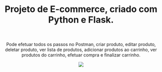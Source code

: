 <div align="center">

<strong><h1>Projeto de E-commerce, criado com Python e Flask.</strong><br><br></h1>
  <p>Pode efetuar todos os passos no Postman, criar produto, editar produto, deletar produto, ver lista de produtos, adicionar produtos ao carrinho, ver produtos do carrinho, efetuar compra e finalizar carrinho.
</p>

<img src="https://github.com/Gerfsonalves/E-commerce-Flask-Postman/assets/141279689/b2de92bb-d8fe-493f-9939-a7d51c14eb28">

</div>
